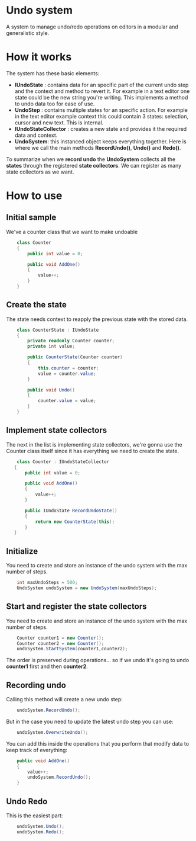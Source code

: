 # Undo system

A system to manage undo/redo operations on editors in a modular and generalistic style.

# How it works
The system has these basic elements:

- **IUndoState** : contains data for an specific part of the current undo step and the context and method to revert it. For example in a text editor one state could be the new string you're writing. This implements a method to undo data too for ease of use.
- **UndoStep** : contains multiple states for an specific action. For example in the text editor example context this could contain 3 states: selection, cursor and new text. This is internal.
- **IUndoStateCollector** : creates a new state and provides it the required data and context. 
- **UndoSystem**: this instanced object keeps everything together. Here is where we call the main methods **RecordUndo()**, **Undo()** and **Redo()**.

To summarize when we **record undo** the **UndoSystem** collects all the **states** through the registered **state collectors**. We can register as many state collectors as we want.

# How to use
## Initial sample
We've a counter class that we want to make undoable
```csharp
    class Counter 
    {
        public int value = 0;

        public void AddOne()
        {
            value++;
        }
    }
```
## Create the state
The state needs context to reapply the previous state with the stored data.
```csharp
    class CounterState : IUndoState
    {
        private readonly Counter counter;
        private int value;

        public CounterState(Counter counter)
        {
            this.counter = counter;
            value = counter.value;
        }

        public void Undo()
        {
            counter.value = value;
        }
    }
```
## Implement state collectors 
The next in the list is implementing state collectors, we're gonna use the Counter class itself since it has everything we need to create the state.
 ```csharp
     class Counter : IUndoStateCollector
    {
        public int value = 0;

        public void AddOne()
        {
            value++;
        }

        public IUndoState RecordUndoState()
        {
            return new CounterState(this);
        }
    }
```
## Initialize
You need to create and store an instance of the undo system with the max number of steps.
```csharp
    int maxUndoSteps = 500;
    UndoSystem undoSystem = new UndoSystem(maxUndoSteps);
```

## Start and register the state collectors
You need to create and store an instance of the undo system with the max number of steps.    
```csharp
    Counter counter1 = new Counter();
    Counter counter2 = new Counter();
    undoSystem.StartSystem(counter1,counter2);
```
The order is preserved during operations... so if we undo it's going to undo **counter1** first and then **counter2**.
## Recording undo
Calling this method will create a new undo step:
```csharp
    undoSystem.RecordUndo();
```
But in the case you need to update the latest undo step you can use:
```csharp
    undoSystem.OverwriteUndo();
```
You can add this inside the operations that you perform that modify data to keep track of everything:
```csharp
    public void AddOne()
    {
        value++;
        undoSystem.RecordUndo();
    }
```
## Undo Redo
This is the easiest part:
```csharp
    undoSystem.Undo();
    undoSystem.Redo();
```
